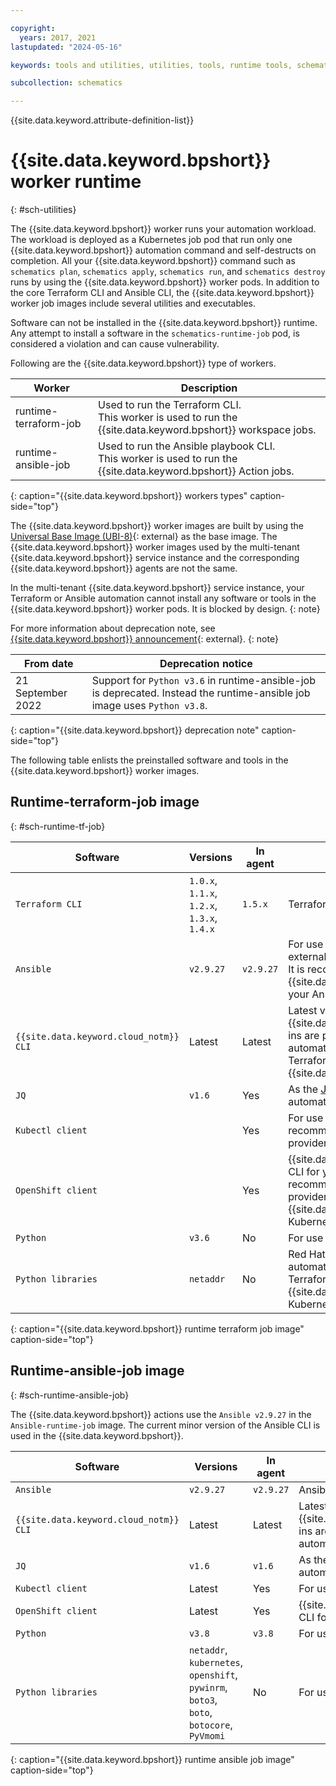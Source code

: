 ```yaml
---

copyright: 
  years: 2017, 2021
lastupdated: "2024-05-16"

keywords: tools and utilities, utilities, tools, runtime tools, schematics tools, schematics utilities

subcollection: schematics

---
```


{{site.data.keyword.attribute-definition-list}}

# {{site.data.keyword.bpshort}} worker runtime
{: #sch-utilities}

The {{site.data.keyword.bpshort}} worker runs your automation workload. The workload is deployed as a Kubernetes job pod that run only one {{site.data.keyword.bpshort}} automation command and self-destructs on completion. All your {{site.data.keyword.bpshort}} command such as `schematics plan`, `schematics apply`, `schematics run`, and `schematics destroy` runs by using the {{site.data.keyword.bpshort}} worker pods. In addition to the core Terraform CLI and Ansible CLI, the {{site.data.keyword.bpshort}} worker job images include several utilities and executables.

Software can not be installed in the {{site.data.keyword.bpshort}} runtime. Any attempt to install a software in the `schematics-runtime-job` pod, is considered a violation and can cause vulnerability.

Following are the {{site.data.keyword.bpshort}} type of workers.

| Worker | Description |
| --- | --- |
| runtime-terraform-job | Used to run the Terraform CLI. </br> This worker is used to run the {{site.data.keyword.bpshort}} workspace jobs. |
| runtime-ansible-job | Used to run the Ansible playbook CLI. </br> This worker is used to run the {{site.data.keyword.bpshort}} Action jobs. |
{: caption="{{site.data.keyword.bpshort}} workers types" caption-side="top"}

The {{site.data.keyword.bpshort}} worker images are built by using the [Universal Base Image (UBI-8)](https://catalog.redhat.com/software/containers/ubi8/ubi/5c359854d70cc534b3a3784e){: external} as the base image. The {{site.data.keyword.bpshort}} worker images used by the multi-tenant {{site.data.keyword.bpshort}} service instance and the corresponding {{site.data.keyword.bpshort}} agents are not the same.

In the multi-tenant {{site.data.keyword.bpshort}} service instance, your Terraform or Ansible automation cannot install any software or tools in the {{site.data.keyword.bpshort}} worker pods. It is blocked by design.
{: note}

For more information about deprecation note, see [{{site.data.keyword.bpshort}} announcement](https://cloud.ibm.com/status/announcement?component=schematics){: external}.
{: note}

| From date | Deprecation notice |
| --- | --- |
| 21 September 2022 | Support for `Python v3.6` in runtime-ansible-job is deprecated. Instead the runtime-ansible job image uses `Python v3.8`. |
{: caption="{{site.data.keyword.bpshort}} deprecation note" caption-side="top"}

The following table enlists the preinstalled software and tools in the {{site.data.keyword.bpshort}} worker images.

## Runtime-terraform-job image
{: #sch-runtime-tf-job}

| Software | Versions | In agent | Description |
| --- | --- | ---| --- |
|`Terraform CLI` |	`1.0.x`, `1.1.x`,</br>`1.2.x`, `1.3.x`, `1.4.x` | `1.5.x` | Terraform CLI |
| `Ansible` |  `v2.9.27`	| `v2.9.27`	| For use by the [ansible-provisioner](https://github.com/radekg/terraform-provisioner-ansible){: external} for Terraform. </br>It is recommended to use the {{site.data.keyword.bpshort}} actions to run your Ansible automation.|
| `{{site.data.keyword.cloud_notm}} CLI` |	Latest	 | Latest	| Latest version of the {{site.data.keyword.cloud_notm}} CLI plug-ins are pre-installed. For your Terraform automation, it is recommended to use the Terraform provider plugi-ns for {{site.data.keyword.cloud_notm}}. |
| `JQ` |	`v1.6` |	Yes	| As the [JSON processor](/docs/solution-tutorials?topic=solution-tutorials-tutorials#getting-started-macos_jq) in your Terraform automation. |
| `Kubectl client` | | Yes |	For use in your Terraform automation. It is recommended to use the Terraform provider plug-ins for Kubernetes. |
| `OpenShift client` | | Yes | {{site.data.keyword.redhat_openshift_notm}} CLI for your Terraform automation. It is recommended to use the Terraform provider plug-ins for {{site.data.keyword.cloud_notm}} and Kubernetes. |
| `Python` |	`v3.6` |	No	| For use in your Terraform automation. |
| `Python libraries` |	`netaddr`	| No	| Red Hat OpenShift CLI for your Terraform automation. It is recommended to use the Terraform provider plug-ins for {{site.data.keyword.cloud_notm}} and Kubernetes. |
{: caption="{{site.data.keyword.bpshort}} runtime terraform job image" caption-side="top"}

## Runtime-ansible-job image
{: #sch-runtime-ansible-job}

The {{site.data.keyword.bpshort}} actions use the `Ansible v2.9.27` in the `Ansible-runtime-job` image. The current minor version of the Ansible CLI is used in the {{site.data.keyword.bpshort}}.

| Software | Versions | In agent | Description |
| --- | --- | ---| --- |
| `Ansible` |  `v2.9.27`	| `v2.9.27`	| Ansible CLI |
| `{{site.data.keyword.cloud_notm}} CLI` |  Latest	| Latest	| Latest version of the {{site.data.keyword.cloud_notm}} CLI plug-ins are pre-installed, to use in your Ansible automation.|
| `JQ` |	`v1.6` |	`v1.6`	| As the [JSON processor](/docs/solution-tutorials?topic=solution-tutorials-tutorials#getting-started-macos_jq) in your Ansible automation. |
| `Kubectl client` | Latest | Yes |	For use in your Ansible automation.|
| `OpenShift client` | Latest | Yes | {{site.data.keyword.redhat_openshift_notm}} CLI for your Ansible automation.|
| `Python` |	`v3.8` |	`v3.8`	| For use in your Ansible automation. |
| `Python libraries` |	`netaddr`, </br>`kubernetes`, </br>`openshift`, </br>`pywinrm`, </br>`boto3`, </br>`boto`, </br>`botocore`, </br>`PyVmomi`	| No	| For use in your Ansible automation. |
{: caption="{{site.data.keyword.bpshort}} runtime ansible job image" caption-side="top"}
